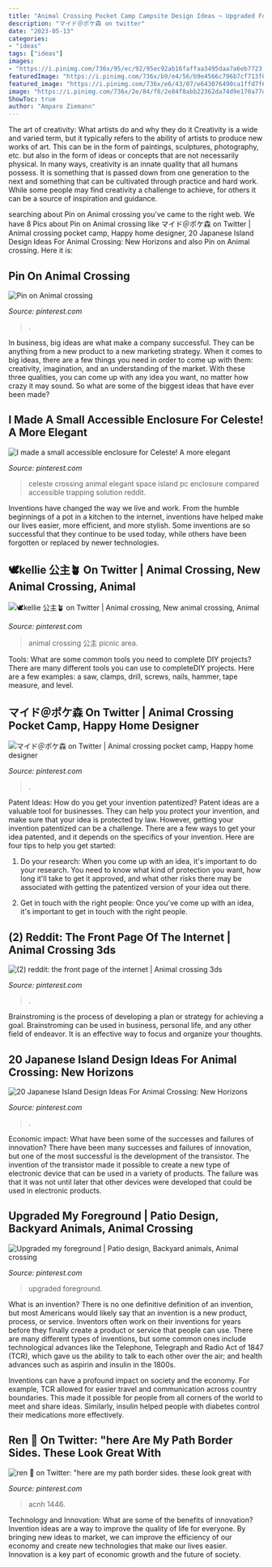 ```yaml
---
title: "Animal Crossing Pocket Camp Campsite Design Ideas ~ Upgraded Foreground"
description: "マイド＠ポケ森 on twitter"
date: "2023-05-13"
categories:
- "ideas"
tags: ["ideas"]
images:
- "https://i.pinimg.com/736x/95/ec/92/95ec92ab16faffaa3495daa7a6eb7723.jpg"
featuredImage: "https://i.pinimg.com/736x/b9/e4/56/b9e4566c796b7cf713f00e89bbf32a81.jpg"
featured_image: "https://i.pinimg.com/736x/e6/43/07/e643076490ca1ffd7f636f460fd04b7d.jpg"
image: "https://i.pinimg.com/736x/2e/84/f8/2e84f8abb22362da74d9e170a77d0f14.jpg"
ShowToc: true
author: "Amparo Ziemann"
---
```



The art of creativity: What artists do and why they do it
Creativity is a wide and varied term, but it typically refers to the ability of artists to produce new works of art. This can be in the form of paintings, sculptures, photography, etc. but also in the form of ideas or concepts that are not necessarily physical. In many ways, creativity is an innate quality that all humans possess. It is something that is passed down from one generation to the next and something that can be cultivated through practice and hard work. While some people may find creativity a challenge to achieve, for others it can be a source of inspiration and guidance.

	

		
searching about Pin on Animal crossing you've came to the right web. We have 8 Pics about Pin on Animal crossing like マイド＠ポケ森 on Twitter | Animal crossing pocket camp, Happy home designer, 20 Japanese Island Design Ideas For Animal Crossing: New Horizons and also Pin on Animal crossing. Here it is:
		
    
## Pin On Animal Crossing

<img loading=lazy src="https://i.pinimg.com/736x/e1/88/7b/e1887b2a8ec4f2ad3441eadcbefb2332.jpg" onerror="this.onerror=null;this.src='https://tse2.mm.bing.net/th?id=OIP.vgj0V-ZNLAHS5zGQkAKz3QHaFj&amp;pid=15.1';" alt="Pin on Animal crossing">

_Source: pinterest.com_

>. 

	

In business, big ideas are what make a company successful. They can be anything from a new product to a new marketing strategy. When it comes to big ideas, there are a few things you need in order to come up with them: creativity, imagination, and an understanding of the market. With these three qualities, you can come up with any idea you want, no matter how crazy it may sound. So what are some of the biggest ideas that have ever been made?

    
## I Made A Small Accessible Enclosure For Celeste! A More Elegant

<img loading=lazy src="https://i.pinimg.com/736x/2e/84/f8/2e84f8abb22362da74d9e170a77d0f14.jpg" onerror="this.onerror=null;this.src='https://tse1.mm.bing.net/th?id=OIP.Jh5huAitRf6t9EAvM_hW0QHaEK&amp;pid=15.1';" alt="I made a small accessible enclosure for Celeste! A more elegant">

_Source: pinterest.com_

>celeste crossing animal elegant space island pc enclosure compared accessible trapping solution reddit. 

	

Inventions have changed the way we live and work. From the humble beginnings of a pot in a kitchen to the internet, inventions have helped make our lives easier, more efficient, and more stylish. Some inventions are so successful that they continue to be used today, while others have been forgotten or replaced by newer technologies.

    
## 🕊kellie 公主🪴 On Twitter | Animal Crossing, New Animal Crossing, Animal

<img loading=lazy src="https://i.pinimg.com/736x/95/ec/92/95ec92ab16faffaa3495daa7a6eb7723.jpg" onerror="this.onerror=null;this.src='https://tse1.mm.bing.net/th?id=OIP.T3J_mMWrOo2tLMUQLEGDuAHaER&amp;pid=15.1';" alt="🕊kellie 公主🪴 on Twitter | Animal crossing, New animal crossing, Animal">

_Source: pinterest.com_

>animal crossing 公主 picnic area. 

	

Tools: What are some common tools you need to complete DIY projects?
There are many different tools you can use to completeDIY projects. Here are a few examples: a saw, clamps, drill, screws, nails, hammer, tape measure, and level.

    
## マイド＠ポケ森 On Twitter | Animal Crossing Pocket Camp, Happy Home Designer

<img loading=lazy src="https://i.pinimg.com/736x/0f/3d/04/0f3d04ec8ccc81850553ff6de5243edb.jpg" onerror="this.onerror=null;this.src='https://tse2.mm.bing.net/th?id=OIP.CC6dyey97Gb4ud6C1Hd_FAHaIg&amp;pid=15.1';" alt="マイド＠ポケ森 on Twitter | Animal crossing pocket camp, Happy home designer">

_Source: pinterest.com_

>. 

	

Patent Ideas: How do you get your invention patentized?
Patent ideas are a valuable tool for businesses. They can help you protect your invention, and make sure that your idea is protected by law. However, getting your invention patentized can be a challenge. There are a few ways to get your idea patented, and it depends on the specifics of your invention. Here are four tips to help you get started: 
1. Do your research: When you come up with an idea, it's important to do your research. You need to know what kind of protection you want, how long it'll take to get it approved, and what other risks there may be associated with getting the patentized version of your idea out there. 

2. Get in touch with the right people: Once you've come up with an idea, it's important to get in touch with the right people.

    
## (2) Reddit: The Front Page Of The Internet | Animal Crossing 3ds

<img loading=lazy src="https://i.pinimg.com/736x/75/e0/99/75e09969f88bbbbbc293e18ab5b1aefc.jpg" onerror="this.onerror=null;this.src='https://tse4.mm.bing.net/th?id=OIP.XF_LDTJWdR5oKgH_S8k2hAHaIL&amp;pid=15.1';" alt="(2) reddit: the front page of the internet | Animal crossing 3ds">

_Source: pinterest.com_

>. 

	

Brainstroming is the process of developing a plan or strategy for achieving a goal. Brainstroming can be used in business, personal life, and any other field of endeavor. It is an effective way to focus and organize your thoughts.

    
## 20 Japanese Island Design Ideas For Animal Crossing: New Horizons

<img loading=lazy src="https://i.pinimg.com/736x/b9/e4/56/b9e4566c796b7cf713f00e89bbf32a81.jpg" onerror="this.onerror=null;this.src='https://tse3.mm.bing.net/th?id=OIP.p9W68_wUkPvfigiEbmpXtQHaEo&amp;pid=15.1';" alt="20 Japanese Island Design Ideas For Animal Crossing: New Horizons">

_Source: pinterest.com_

>. 

	

Economic impact: What have been some of the successes and failures of innovation?
There have been many successes and failures of innovation, but one of the most successful is the development of the transistor. The invention of the transistor made it possible to create a new type of electronic device that can be used in a variety of products. The failure was that it was not until later that other devices were developed that could be used in electronic products.

    
## Upgraded My Foreground | Patio Design, Backyard Animals, Animal Crossing

<img loading=lazy src="https://i.pinimg.com/736x/c6/bb/12/c6bb1287fc7c1b22e82dd08e999edda6.jpg" onerror="this.onerror=null;this.src='https://tse3.mm.bing.net/th?id=OIP.9WgH9zij2QQy0kHZ04JV0gHaJ3&amp;pid=15.1';" alt="Upgraded my foreground | Patio design, Backyard animals, Animal crossing">

_Source: pinterest.com_

>upgraded foreground. 

	

What is an invention?
There is no one definitive definition of an invention, but most Americans would likely say that an invention is a new product, process, or service.  Inventors often work on their inventions for years before they finally create a product or service that people can use. 
There are many different types of inventions, but some common ones include technological advances like the Telephone, Telegraph and Radio Act of 1847 (TCR), which gave us the ability to talk to each other over the air; and health advances such as aspirin and insulin in the 1800s. 

Inventions can have a profound impact on society and the economy. For example, TCR allowed for easier travel and communication across country boundaries. This made it possible for people from all corners of the world to meet and share ideas. Similarly, insulin helped people with diabetes control their medications more effectively.

    
## Ren 🐻 On Twitter: &quot;here Are My Path Border Sides. These Look Great With

<img loading=lazy src="https://i.pinimg.com/736x/e6/43/07/e643076490ca1ffd7f636f460fd04b7d.jpg" onerror="this.onerror=null;this.src='https://tse2.mm.bing.net/th?id=OIP.pAsLzkwWceYvo4-6-xy7SwHaEK&amp;pid=15.1';" alt="ren 🐻 on Twitter: &quot;here are my path border sides. these look great with">

_Source: pinterest.com_

>acnh 1446. 

	

Technology and Innovation: What are some of the benefits of innovation?
Invention ideas are a way to improve the quality of life for everyone. By bringing new ideas to market, we can improve the efficiency of our economy and create new technologies that make our lives easier. Innovation is a key part of economic growth and the future of society.

